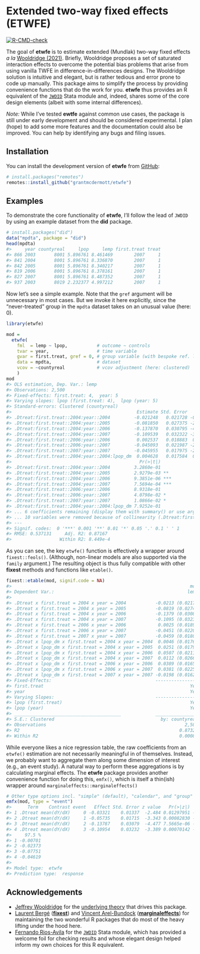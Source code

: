 
<!-- README.md is generated from README.Rmd. Please edit that file -->

# Extended two-way fixed effects (ETWFE)

<!-- badges: start -->

[![R-CMD-check](https://github.com/grantmcdermott/etwfe/actions/workflows/R-CMD-check.yaml/badge.svg)](https://github.com/grantmcdermott/etwfe/actions/workflows/R-CMD-check.yaml)
<!-- badges: end -->

The goal of **etwfe** is to estimate extended (Mundlak) two-way fixed
effects *a la* [Wooldridge
(2021)](https://papers.ssrn.com/sol3/papers.cfm?abstract_id=3906345).
Briefly, Wooldridge proposes a set of saturated interaction effects to
overcome the potential bias problems that arise from using vanilla TWFE
in difference-in-differences designs. The Wooldridge solution is
intuitive and elegant, but is rather tedious and error prone to code up
manually. This package aims to simplify the process by providing
convenience functions that do the work for you. **etwfe** thus provides
an R equivalent of the
[`JWDID`](https://ideas.repec.org/c/boc/bocode/s459114.html) Stata
module and, indeed, shares some of the core design elements (albeit with
some internal differences).

*Note:* While I’ve tested **ewtfe** against common use cases, the
package is still under early development and should be considered
experimental. I plan (hope) to add some more features and the
documentation could also be improved. You can help by identifying any
bugs and filing issues.

## Installation

You can install the development version of **etwfe** from
[GitHub](https://github.com/):

``` r
# install.packages("remotes")
remotes::install_github("grantmcdermott/etwfe")
```

## Examples

To demonstrate the core functionality of **etwfe**, I’ll follow the lead
of `JWDID` by using an example dataset from the **did** package.

``` r
# install.packages("did")
data("mpdta", package = "did")
head(mpdta)
#>     year countyreal     lpop     lemp first.treat treat
#> 866 2003       8001 5.896761 8.461469        2007     1
#> 841 2004       8001 5.896761 8.336870        2007     1
#> 842 2005       8001 5.896761 8.340217        2007     1
#> 819 2006       8001 5.896761 8.378161        2007     1
#> 827 2007       8001 5.896761 8.487352        2007     1
#> 937 2003       8019 2.232377 4.997212        2007     1
```

Now let’s see a simple example. Note that the `gref` argument will be
unnecessary in most cases. But we invoke it here explicitly, since the
“never-treated” group in the `mpdta` dataset takes on an unusual value
(here: 0).

``` r
library(etwfe)

mod = 
  etwfe(
    fml  = lemp ~ lpop,           # outcome ~ controls
    tvar = year,                  # time variable
    gvar = first.treat, gref = 0, # group variable (with bespoke ref. level)
    data = mpdta,                 # dataset
    vcov = ~countyreal            # vcov adjustment (here: clustered)
    )
mod
#> OLS estimation, Dep. Var.: lemp
#> Observations: 2,500 
#> Fixed-effects: first.treat: 4,  year: 5
#> Varying slopes: lpop (first.treat: 4),  lpop (year: 5)
#> Standard-errors: Clustered (countyreal) 
#>                                               Estimate Std. Error   t value
#> .Dtreat:first.treat::2004:year::2004         -0.021248   0.021728 -0.977890
#> .Dtreat:first.treat::2004:year::2005         -0.081850   0.027375 -2.989963
#> .Dtreat:first.treat::2004:year::2006         -0.137870   0.030795 -4.477097
#> .Dtreat:first.treat::2004:year::2007         -0.109539   0.032322 -3.389024
#> .Dtreat:first.treat::2006:year::2006          0.002537   0.018883  0.134344
#> .Dtreat:first.treat::2006:year::2007         -0.045093   0.021987 -2.050907
#> .Dtreat:first.treat::2007:year::2007         -0.045955   0.017975 -2.556568
#> .Dtreat:first.treat::2004:year::2004:lpop_dm  0.004628   0.017584  0.263184
#>                                                Pr(>|t|)    
#> .Dtreat:first.treat::2004:year::2004         3.2860e-01    
#> .Dtreat:first.treat::2004:year::2005         2.9279e-03 ** 
#> .Dtreat:first.treat::2004:year::2006         9.3851e-06 ***
#> .Dtreat:first.treat::2004:year::2007         7.5694e-04 ***
#> .Dtreat:first.treat::2006:year::2006         8.9318e-01    
#> .Dtreat:first.treat::2006:year::2007         4.0798e-02 *  
#> .Dtreat:first.treat::2007:year::2007         1.0866e-02 *  
#> .Dtreat:first.treat::2004:year::2004:lpop_dm 7.9252e-01    
#> ... 6 coefficients remaining (display them with summary() or use argument n)
#> ... 10 variables were removed because of collinearity (.Dtreat:first.treat::2006:year::2004, .Dtreat:first.treat::2006:year::2005 and 8 others [full set in $collin.var])
#> ---
#> Signif. codes:  0 '***' 0.001 '**' 0.01 '*' 0.05 '.' 0.1 ' ' 1
#> RMSE: 0.537131     Adj. R2: 0.87167 
#>                  Within R2: 8.449e-4
```

As you can see, the key `etwfe()` function is effectively a wrapper
around `fixest::feols()`. (Although, non-linear models are also
supported via the `family` argument.) The resulting object is thus fully
compatible with other **fixest** methods and functions like `etable()`.

``` r
fixest::etable(mod, signif.code = NA)
#>                                                                   mod
#> Dependent Var.:                                                  lemp
#>                                                                      
#> .Dtreat x first.treat = 2004 x year = 2004           -0.0213 (0.0217)
#> .Dtreat x first.treat = 2004 x year = 2005           -0.0819 (0.0274)
#> .Dtreat x first.treat = 2004 x year = 2006           -0.1379 (0.0308)
#> .Dtreat x first.treat = 2004 x year = 2007           -0.1095 (0.0323)
#> .Dtreat x first.treat = 2006 x year = 2006            0.0025 (0.0189)
#> .Dtreat x first.treat = 2006 x year = 2007           -0.0451 (0.0220)
#> .Dtreat x first.treat = 2007 x year = 2007           -0.0459 (0.0180)
#> .Dtreat x lpop_dm x first.treat = 2004 x year = 2004  0.0046 (0.0176)
#> .Dtreat x lpop_dm x first.treat = 2004 x year = 2005  0.0251 (0.0179)
#> .Dtreat x lpop_dm x first.treat = 2004 x year = 2006  0.0507 (0.0211)
#> .Dtreat x lpop_dm x first.treat = 2004 x year = 2007  0.0112 (0.0266)
#> .Dtreat x lpop_dm x first.treat = 2006 x year = 2006  0.0389 (0.0165)
#> .Dtreat x lpop_dm x first.treat = 2006 x year = 2007  0.0381 (0.0225)
#> .Dtreat x lpop_dm x first.treat = 2007 x year = 2007 -0.0198 (0.0162)
#> Fixed-Effects:                                       ----------------
#> first.treat                                                       Yes
#> year                                                              Yes
#> Varying Slopes:                                      ----------------
#> lpop (first.treat)                                                Yes
#> lpop (year)                                                       Yes
#> ________________________________________             ________________
#> S.E.: Clustered                                        by: countyreal
#> Observations                                                    2,500
#> R2                                                            0.87321
#> Within R2                                                     0.00084
```

While everyone likes a nice regression table, the raw coefficients from
an `etwfe()` estimation are not necessarily meaningful in of themselves.
Instead, we probably want to aggregate them along some dimension of
interest (e.g., an event study). A natural way to perform these
aggregations is by calculating marginal effects. The **etwfe** package
provides another convenience function for doing this, `emfx()`, which is
itself a thin(ish) wrapper around `marginaleffects::marginaleffects()`

``` r
# Other type options incl. "simple" (default), "calendar", and "group"
emfx(mod, type = "event")
#>      Term    Contrast event   Effect Std. Error z value   Pr(>|z|)    2.5 %
#> 1 .Dtreat mean(dY/dX)     0 -0.03321    0.01337  -2.484 0.01297951 -0.05941
#> 2 .Dtreat mean(dY/dX)     1 -0.05735    0.01715  -3.343 0.00082830 -0.09097
#> 3 .Dtreat mean(dY/dX)     2 -0.13787    0.03079  -4.477 7.5665e-06 -0.19823
#> 4 .Dtreat mean(dY/dX)     3 -0.10954    0.03232  -3.389 0.00070142 -0.17289
#>     97.5 %
#> 1 -0.00701
#> 2 -0.02373
#> 3 -0.07751
#> 4 -0.04619
#> 
#> Model type:  etwfe 
#> Prediction type:  response
```

## Acknowledgements

- [Jeffrey Wooldridge](https://twitter.com/jmwooldridge) for the
  [underlying
  theory](https://papers.ssrn.com/sol3/papers.cfm?abstract_id=3906345)
  that drives this package.
- [Laurent Bergé](https://twitter.com/lrberge)
  ([**fixest**](https://lrberge.github.io/fixest/)) and [Vincent
  Arel-Bundock](https://twitter.com/VincentAB)
  ([**marginaleffects**](https://vincentarelbundock.github.io/marginaleffects))
  for maintaining the two wonderful R packages that do most of the heavy
  lifting under the hood here.
- [Fernando Rios-Avila](https://twitter.com/friosavila) for the
  [`JWDID`](https://ideas.repec.org/c/boc/bocode/s459114.html) Stata
  module, which has provided a welcome foil for checking results and
  whose elegant design helped inform my own choices for this R
  equivalent.
